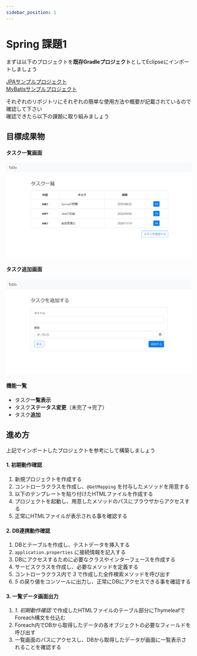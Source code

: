 ```yaml
---
sidebar_position: 1
---
```


# Spring 課題1





まずは以下のプロジェクトを**既存Gradleプロジェクト**としてEclipseにインポートしましょう

[JPAサンプルプロジェクト](https://github.com/esx11954/jpa-sample)  
[MyBatisサンプルプロジェクト](https://github.com/esx11954/mybatis-sample)

それぞれのリポジトリにそれぞれの簡単な使用方法や概要が記載されているので確認して下さい  
確認できたら以下の課題に取り組みましょう



## 目標成果物

#### タスク一覧画面
![spring](./img/spring1.png)


#### タスク追加画面

![spring](./img/spring2.png)

#### 機能一覧
- タスク**一覧表示**
- タスク**ステータス変更**（未完了→完了）
- タスク**追加**


## 進め方

上記でインポートしたプロジェクトを参考にして構築しましょう

#### 1. 初期動作確認
1. 新規プロジェクトを作成する
2. コントローラクラスを作成し、`@GetMapping` を付与したメソッドを用意する
3. 以下のテンプレートを貼り付けたHTMLファイルを作成する
4. プロジェクトを起動し、用意したメソッドのパスにブラウザからアクセスする
5. 正常にHTMLファイルが表示される事を確認する

#### 2. DB連携動作確認
1. DBとテーブルを作成し、テストデータを挿入する
2. `application.properties` に接続情報を記入する
3. DBにアクセスするために必要なクラスやインターフェースを作成する
4. サービスクラスを作成し、必要なメソッドを定義する
5. コントローラクラス内で *3* で作成した全件検索メソッドを呼び出す
6. *5* の戻り値をコンソールに出力し、正常にDBにアクセスできる事を確認する

#### 3. 一覧データ画面出力
1. *1. 初期動作確認* で作成したHTMLファイルのテーブル部分にThymeleafでForeach構文を仕込む
2. Foreach内でDBから取得したデータの各オブジェクトの必要なフィールドを呼び出す
3. 一覧画面のパスにアクセスし、DBから取得したデータが画面に一覧表示されることを確認する

